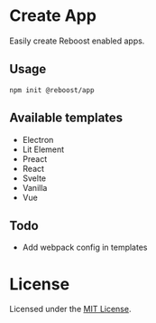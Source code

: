 # Create App
Easily create Reboost enabled apps.

## Usage
```shell
npm init @reboost/app
```

## Available templates
- Electron
- Lit Element
- Preact
- React
- Svelte
- Vanilla
- Vue

## Todo
- Add webpack config in templates

# License
Licensed under the [MIT License](/LICENSE).

